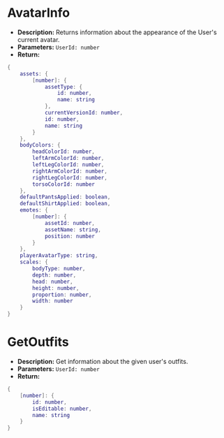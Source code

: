 # AvatarInfo
- **Description:** Returns information about the appearance of the User's current avatar.
- **Parameters:** `UserId: number`
- **Return:**
````lua
{
	assets: {
		[number]: {
			assetType: {
				id: number,
				name: string
			},
			currentVersionId: number,
			id: number,
			name: string
		}
	},
	bodyColors: {
		headColorId: number,
		leftArmColorId: number,
		leftLegColorId: number,
		rightArmColorId: number,
		rightLegColorId: number,
		torsoColorId: number
	},
	defaultPantsApplied: boolean,
	defaultShirtApplied: boolean,
	emotes: {
		[number]: {
			assetId: number,
			assetName: string,
			position: number
		}
	},
	playerAvatarType: string,
	scales: {
		bodyType: number,
		depth: number,
		head: number,
		height: number,
		proportion: number,
		width: number
	}
}
````
# GetOutfits
- **Description:** Get information about the given user's outfits.
- **Parameters:** `UserId: number`
- **Return:**
````lua
{
	[number]: {
		id: number,
		isEditable: number,
		name: string
	}
}
````


